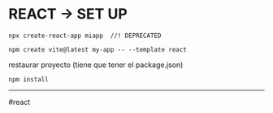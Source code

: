 # REACT -> SET UP
```
npx create-react-app miapp  //! DEPRECATED
```
```
npm create vite@latest my-app -- --template react
```
restaurar proyecto (tiene que tener el package.json)

```
npm install
```
- - -
#react 
